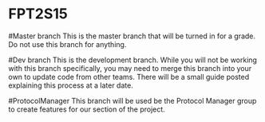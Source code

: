# FPT2S15

#Master branch
This is the master branch that will be turned in for a grade. Do not use this branch for anything.

#Dev branch
This is the development branch. While you will not be working with this branch specifically, you may need to merge this branch into your own to update code from other teams. There will be a small guide posted explaining this process at a later date.

#ProtocolManager
This branch will be used be the Protocol Manager group to create features for our section of the project.
